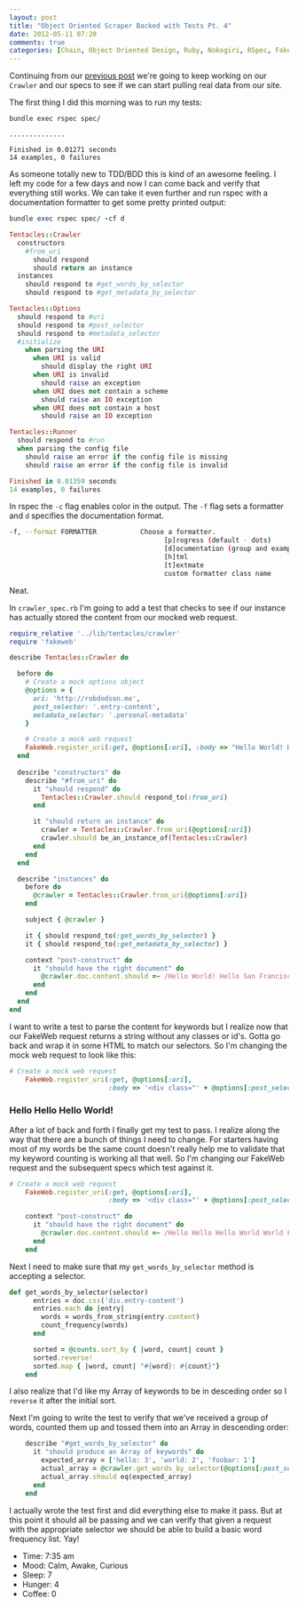```yaml
---
layout: post
title: "Object Oriented Scraper Backed with Tests Pt. 4"
date: 2012-05-11 07:20
comments: true
categories: [Chain, Object Oriented Design, Ruby, Nokogiri, RSpec, FakeWeb, BDD]
---
```


Continuing from our [previous post](http://robdodson.me/blog/2012/05/08/object-oriented-scraper-backed-with-tests-pt-3/) we're going to keep working on our `Crawler` and our specs to see if we can start pulling real data from our site.

The first thing I did this morning was to run my tests:
```
bundle exec rspec spec/

..............

Finished in 0.01271 seconds
14 examples, 0 failures
```
As someone totally new to TDD/BDD this is kind of an awesome feeling. I left my code for a few days and now I can come back and verify that everything still works. We can take it even further and run rspec with a documentation formatter to get some pretty printed output:

```ruby
bundle exec rspec spec/ -cf d

Tentacles::Crawler
  constructors
    #from_uri
      should respond
      should return an instance
  instances
    should respond to #get_words_by_selector
    should respond to #get_metadata_by_selector

Tentacles::Options
  should respond to #uri
  should respond to #post_selector
  should respond to #metadata_selector
  #initialize
    when parsing the URI
      when URI is valid
        should display the right URI
      when URI is invalid
        should raise an exception
      when URI does not contain a scheme
        should raise an IO exception
      when URI does not contain a host
        should raise an IO exception

Tentacles::Runner
  should respond to #run
  when parsing the config file
    should raise an error if the config file is missing
    should raise an error if the config file is invalid

Finished in 0.01359 seconds
14 examples, 0 failures
```

In rspec the `-c` flag enables color in the output. The `-f` flag sets a formatter and `d` specifies the documentation format.

```bash
-f, --format FORMATTER           Choose a formatter.
                                       [p]rogress (default - dots)
                                       [d]ocumentation (group and example names)
                                       [h]tml
                                       [t]extmate
                                       custom formatter class name
```

Neat.

In `crawler_spec.rb` I'm going to add a test that checks to see if our instance has actually stored the content from our mocked web request. 

```ruby
require_relative '../lib/tentacles/crawler'
require 'fakeweb'

describe Tentacles::Crawler do

  before do
    # Create a mock options object
    @options = {
      uri: 'http://robdodson.me', 
      post_selector: '.entry-content',
      metadata_selector: '.personal-metadata'
    }

    # Create a mock web request
    FakeWeb.register_uri(:get, @options[:uri], :body => "Hello World! Hello San Francisco!")
  end
  
  describe "constructors" do
    describe "#from_uri" do
      it "should respond" do
        Tentacles::Crawler.should respond_to(:from_uri)
      end

      it "should return an instance" do
        crawler = Tentacles::Crawler.from_uri(@options[:uri])
        crawler.should be_an_instance_of(Tentacles::Crawler)
      end
    end
  end

  describe "instances" do
    before do
      @crawler = Tentacles::Crawler.from_uri(@options[:uri])
    end

    subject { @crawler }

    it { should respond_to(:get_words_by_selector) }
    it { should respond_to(:get_metadata_by_selector) }

    context "post-construct" do
      it "should have the right document" do
        @crawler.doc.content.should =~ /Hello World! Hello San Francisco!/
      end
    end
  end
end
```

I want to write a test to parse the content for keywords but I realize now that our FakeWeb request returns a string without any classes or id's. Gotta go back and wrap it in some HTML to match our selectors. So I'm changing the mock web request to look like this:

```ruby
# Create a mock web request
    FakeWeb.register_uri(:get, @options[:uri],
                         :body => '<div class="' + @options[:post_selector] + '">Hello World! Hello San Francisco!</div>')
```

### Hello Hello Hello World!

After a lot of back and forth I finally get my test to pass. I realize along the way that there are a bunch of things I need to change. For starters having most of my words be the same count doesn't really help me to validate that my keyword counting is working all that well. So I'm changing our FakeWeb request and the subsequent specs which test against it.

```ruby
# Create a mock web request
    FakeWeb.register_uri(:get, @options[:uri],
                         :body => '<div class="' + @options[:post_selector].delete(".") + '">Hello Hello Hello World World Foobar!</div>')
```

```ruby
    context "post-construct" do
      it "should have the right document" do
        @crawler.doc.content.should =~ /Hello Hello Hello World World Foobar!/
      end
    end
```

Next I need to make sure that my `get_words_by_selector` method is accepting a selector.

```ruby
def get_words_by_selector(selector)
      entries = doc.css('div.entry-content')
      entries.each do |entry|
        words = words_from_string(entry.content)
        count_frequency(words)
      end

      sorted = @counts.sort_by { |word, count| count }
      sorted.reverse!
      sorted.map { |word, count| "#{word}: #{count}"}
    end
```

I also realize that I'd like my Array of keywords to be in desceding order so I `reverse` it after the initial sort.    

Next I'm going to write the test to verify that we've received a group of words, counted them up and tossed them into an Array in descending order:

```ruby
    describe "#get_words_by_selector" do
      it "should produce an Array of keywords" do
        expected_array = ['hello: 3', 'world: 2', 'foobar: 1']
        actual_array = @crawler.get_words_by_selector(@options[:post_selector])
        actual_array.should eq(expected_array)
      end
    end
```

I actually wrote the test first and did everything else to make it pass. But at this point it should all be passing and we can verify that given a request with the appropriate selector we should be able to build a basic word frequency list. Yay!


- Time: 7:35 am
- Mood: Calm, Awake, Curious
- Sleep: 7
- Hunger: 4
- Coffee: 0

